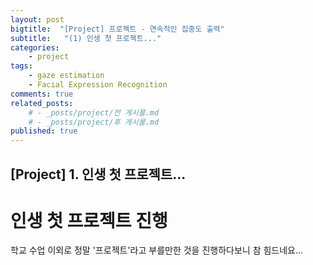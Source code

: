 ```yaml
---
layout: post
bigtitle:  "[Project] 프로젝트 - 연속적인 집중도 출력"
subtitle:   "(1) 인생 첫 프로젝트..."
categories:
    - project
tags:
    - gaze estimation
    - Facial Expression Recognition
comments: true
related_posts:
    # - _posts/project/전 게시물.md
    # - _posts/project/후 게시물.md
published: true
---
```


## [Project] 1. 인생 첫 프로젝트...

# 인생 첫 프로젝트 진행

<!-- ## 제목 -->

학교 수업 이외로 정말 '프로젝트'라고 부를만한 것을 진행하다보니 참 힘드네요...

<!-- <a>색깔 입히고 싶은 단어 입력</a> -->

 <!-- ![그림](그림 링크) -->

<!-- [하이퍼링크 이름](하이퍼링크 주소) -->

<!-- + <kbd> 이름 </kbd> 설명 -->